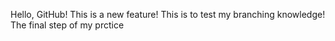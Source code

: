 Hello, GitHub!
This is a new feature!
This is to test my branching knowledge!
The final step of my prctice
